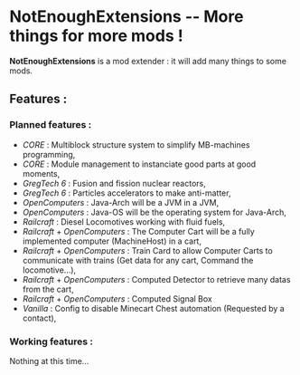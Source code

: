 # NotEnoughExtensions -- More things for more mods !

__NotEnoughExtensions__ is a mod extender : it will add many things to some mods.

## Features :

### Planned features :

* _CORE_ : Multiblock structure system to simplify MB-machines programming,
* _CORE_ : Module management to instanciate good parts at good moments,
* _GregTech 6_ : Fusion and fission nuclear reactors,
* _GregTech 6_ : Particles accelerators to make anti-matter,
* _OpenComputers_ : Java-Arch will be a JVM in a JVM,
* _OpenComputers_ : Java-OS will be the operating system for Java-Arch,
* _Railcraft_ : Diesel Locomotives working with fluid fuels,
* _Railcraft_ + _OpenComputers_ : The Computer Cart will be a fully implemented computer (MachineHost) in a cart,
* _Railcraft_ + _OpenComputers_ : Train Card to allow Computer Carts to communicate with trains (Get data for any cart, Command the locomotive...),
* _Railcraft_ + _OpenComputers_ : Computed Detector to retrieve many datas from the cart,
* _Railcraft_ + _OpenComputers_ : Computed Signal Box
* _Vanilla_ : Config to disable Minecart Chest automation (Requested by a contact),

### Working features :

Nothing at this time...
